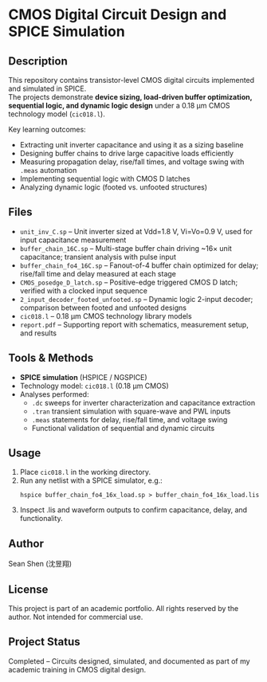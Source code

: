 # CMOS Digital Circuit Design and SPICE Simulation

## Description
This repository contains transistor-level CMOS digital circuits implemented and simulated in SPICE.  
The projects demonstrate **device sizing, load-driven buffer optimization, sequential logic, and dynamic logic design** under a 0.18 μm CMOS technology model (`cic018.l`).

Key learning outcomes:
- Extracting unit inverter capacitance and using it as a sizing baseline  
- Designing buffer chains to drive large capacitive loads efficiently  
- Measuring propagation delay, rise/fall times, and voltage swing with `.meas` automation  
- Implementing sequential logic with CMOS D latches  
- Analyzing dynamic logic (footed vs. unfooted structures)  

## Files
- `unit_inv_C.sp` – Unit inverter sized at Vdd=1.8 V, Vi=Vo=0.9 V, used for input capacitance measurement  
- `buffer_chain_16C.sp` – Multi-stage buffer chain driving ~16× unit capacitance; transient analysis with pulse input  
- `buffer_chain_fo4_16C.sp` – Fanout-of-4 buffer chain optimized for delay; rise/fall time and delay measured at each stage  
- `CMOS_posedge_D_latch.sp` – Positive-edge triggered CMOS D latch; verified with a clocked input sequence  
- `2_input_decoder_footed_unfooted.sp` – Dynamic logic 2-input decoder; comparison between footed and unfooted designs  
- `cic018.l` – 0.18 μm CMOS technology library models  
- `report.pdf` – Supporting report with schematics, measurement setup, and results

## Tools & Methods
- **SPICE simulation** (HSPICE / NGSPICE)  
- Technology model: `cic018.l` (0.18 μm CMOS)  
- Analyses performed:
  - `.dc` sweeps for inverter characterization and capacitance extraction  
  - `.tran` transient simulation with square-wave and PWL inputs  
  - `.meas` statements for delay, rise/fall time, and voltage swing  
  - Functional validation of sequential and dynamic circuits  

## Usage
1. Place `cic018.l` in the working directory.  
2. Run any netlist with a SPICE simulator, e.g.:  
   ```
   hspice buffer_chain_fo4_16x_load.sp > buffer_chain_fo4_16x_load.lis
   ```
3. Inspect .lis and waveform outputs to confirm capacitance, delay, and functionality.

## Author
Sean Shen (沈昱翔)

## License
This project is part of an academic portfolio. All rights reserved by the author.
Not intended for commercial use.

## Project Status
Completed – Circuits designed, simulated, and documented as part of my academic training in CMOS digital design.
